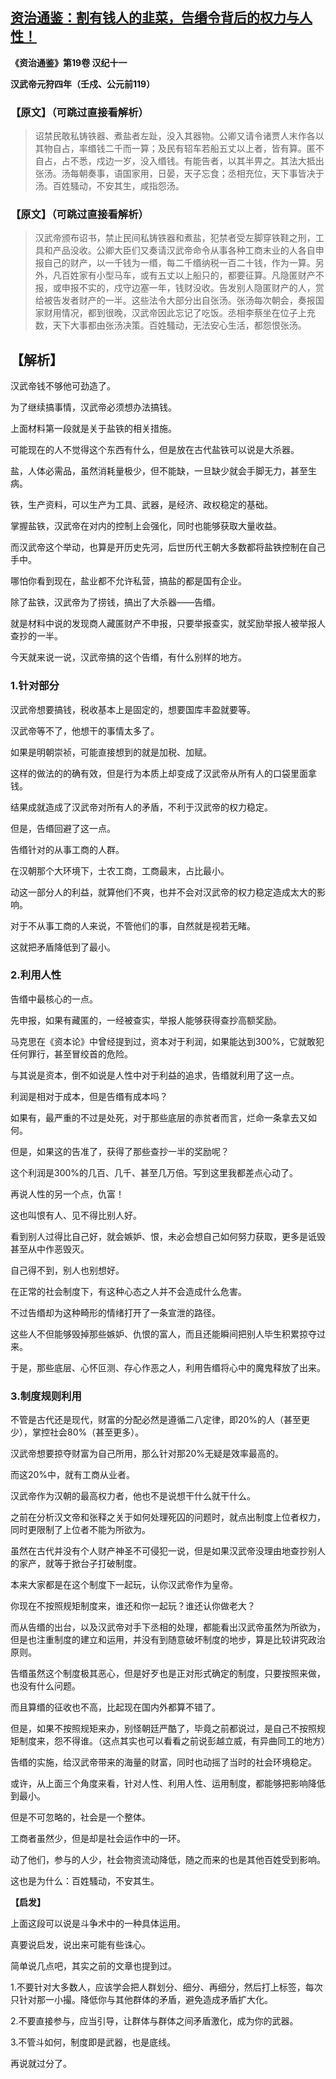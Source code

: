 ## [资治通鉴：割有钱人的韭菜，告缗令背后的权力与人性！](https://zhuanlan.zhihu.com/p/296839414)



**《资治通鉴》第19卷 汉纪十一**

**汉武帝元狩四年（壬戍、公元前119）** 



### 【原文】（可跳过直接看解析）

> 诏禁民敢私铸铁器、煮盐者左趾，没入其器物。公卿又请令诸贾人末作各以其物自占，率缗钱二千而一算；及民有轺车若船五丈以上者，皆有算。匿不自占，占不悉，戍边一岁，没入缗钱。有能告者，以其半畀之。其法大抵出张汤。汤每朝奏事，语国家用，日晏，天子忘食；丞相充位，天下事皆决于汤。百姓騷动，不安其生，咸指怨汤。

### 【原文】（可跳过直接看解析）

> 汉武帝颁布诏书，禁止民间私铸铁器和煮盐，犯禁者受左脚穿铁鞋之刑，工具和产品没收。公卿大臣们又奏请汉武帝命令从事各种工商末业的人各自申报自己的财产，以一千钱为一缗，每二千缗纳税一百二十钱，作为一算。另外，凡百姓家有小型马车，或有五丈以上船只的，都要征算。凡隐匿财产不报，或申报不实的，戍守边塞一年，钱财没收。告发别人隐匿财产的人，赏给被告发者财产的一半。这些法令大部分出自张汤。张汤每次朝会，奏报国家财用情况，都到很晚，汉武帝因此忘记了吃饭。丞相李蔡坐在位子上充数，天下大事都由张汤决策。百姓騷动，无法安心生活，都怨恨张汤。 



## 【解析】

汉武帝钱不够他可劲造了。

为了继续搞事情，汉武帝必须想办法搞钱。

上面材料第一段就是关于盐铁的相关措施。

可能现在的人不觉得这个东西有什么，但是放在古代盐铁可以说是大杀器。

盐，人体必需品，虽然消耗量极少，但不能缺，一旦缺少就会手脚无力，甚至生病。

铁，生产资料，可以生产为工具、武器，是经济、政权稳定的基础。

掌握盐铁，汉武帝在对内的控制上会强化，同时也能够获取大量收益。

而汉武帝这个举动，也算是开历史先河，后世历代王朝大多数都将盐铁控制在自己手中。

哪怕你看到现在，盐业都不允许私营，搞盐的都是国有企业。

除了盐铁，汉武帝为了捞钱，搞出了大杀器——告缗。

就是材料中说的发现商人藏匿财产不申报，只要举报查实，就奖励举报人被举报人查抄的一半。

今天就来说一说，汉武帝搞的这个告缗，有什么别样的地方。

### 1.针对部分

汉武帝想要搞钱，税收基本上是固定的，想要国库丰盈就要等。

汉武帝等不了，他想干的事情太多了。

如果是明朝崇祯，可能直接想到的就是加税、加赋。

这样的做法的的确有效，但是行为本质上却变成了汉武帝从所有人的口袋里面拿钱。

结果成就造成了汉武帝对所有人的矛盾，不利于汉武帝的权力稳定。

但是，告缗回避了这一点。

告缗针对的从事工商的人群。

在汉朝那个大环境下，士农工商，工商最末，占比最小。

动这一部分人的利益，就算他们不爽，也并不会对汉武帝的权力稳定造成太大的影响。

对于不从事工商的人来说，不管他们的事，自然就是视若无睹。

这就把矛盾降低到了最小。

### 2.利用人性

告缗中最核心的一点。

先申报，如果有藏匿的，一经被查实，举报人能够获得查抄高额奖励。

马克思在《资本论》中曾经提到过，资本对于利润，如果能达到300%，它就敢犯任何罪行，甚至冒绞首的危险。

与其说是资本，倒不如说是人性中对于利益的追求，告缗就利用了这一点。

利润是相对于成本，但是告缗有成本吗？

如果有，最严重的不过是处死，对于那些底层的赤贫者而言，烂命一条拿去又如何。

但是，如果这的告准了，获得了那些查抄一半的奖励呢？

这个利润是300%的几百、几千、甚至几万倍。写到这里我都差点心动了。

再说人性的另一个点，仇富！

这也叫恨有人、见不得比别人好。

看到别人过得比自己好，就会嫉妒、恨，未必会想自己如何努力获取，更多是诋毁甚至从中作恶毁灭。

自己得不到，别人也别想好。

在正常的社会制度下，有这种心态之人并不会造成什么危害。

不过告缗却为这种畸形的情绪打开了一条宣泄的路径。

这些人不但能够毁掉那些嫉妒、仇恨的富人，而且还能瞬间把别人毕生积累掠夺过来。

于是，那些底层、心怀叵测、存心作恶之人，利用告缗将心中的魔鬼释放了出来。

### 3.制度规则利用

不管是古代还是现代，财富的分配必然是遵循二八定律，即20%的人（甚至更少），掌控社会80%（甚至更多）。

汉武帝想要掠夺财富为自己所用，那么针对那20%无疑是效率最高的。

而这20%中，就有工商从业者。

汉武帝作为汉朝的最高权力者，他也不是说想干什么就干什么。

之前在分析汉文帝和张释之关于如何处理死囚的问题时，就点出制度上位者权力，同时更限制了上位者不能为所欲为。

虽然在古代并没有个人财产神圣不可侵犯一说，但是如果汉武帝没理由地查抄别人的家产，就等于掀台子打破制度。

本来大家都是在这个制度下一起玩，认你汉武帝作为皇帝。

你现在不按照规矩制度来，谁还和你一起玩？谁还认你做老大？

而从告缗的出台，以及汉武帝对手下丞相的处理，都能看出汉武帝虽然为所欲为，但是也注重制度的建立和运用，并没有到随意破坏制度的地步，算是比较讲究政治原则。

告缗虽然这个制度极其恶心，但是好歹也是正对形式确定的制度，只要按照来做，也没有什么问题。

而且算缗的征收也不高，比起现在国内外都算不错了。

但是，如果不按照规矩来办，别怪朝廷严酷了，毕竟之前都说过，是自己不按照规矩制度来，怨不得谁。（这点其实也可以看看之前说彭越立威，有异曲同工的地方）

告缗的实施，给汉武帝带来的海量的财富，同时也动摇了当时的社会环境稳定。

或许，从上面三个角度来看，针对人性、利用人性、运用制度，都能够把影响降低到最小。

但是不可忽略的，社会是一个整体。

工商者虽然少，但是却是社会运作中的一环。

动了他们，参与的人少，社会物资流动降低，随之而来的也是其他百姓受到影响。

这也是为什么：百姓騷动，不安其生。

**【启发】**

上面这段可以说是斗争术中的一种具体运用。

真要说启发，说出来可能有些诛心。

简单说几点吧，其实之前的文章也提到过。

1.不要针对大多数人，应该学会把人群划分、细分、再细分，然后打上标签，每次只针对那一小撮。降低你与其他群体的矛盾，避免造成矛盾扩大化。

2.不要直接参与，应当引导，让群体与群体之间矛盾激化，成为你的武器。

3.不管斗如何，制度即是武器，也是底线。

再说就过分了。